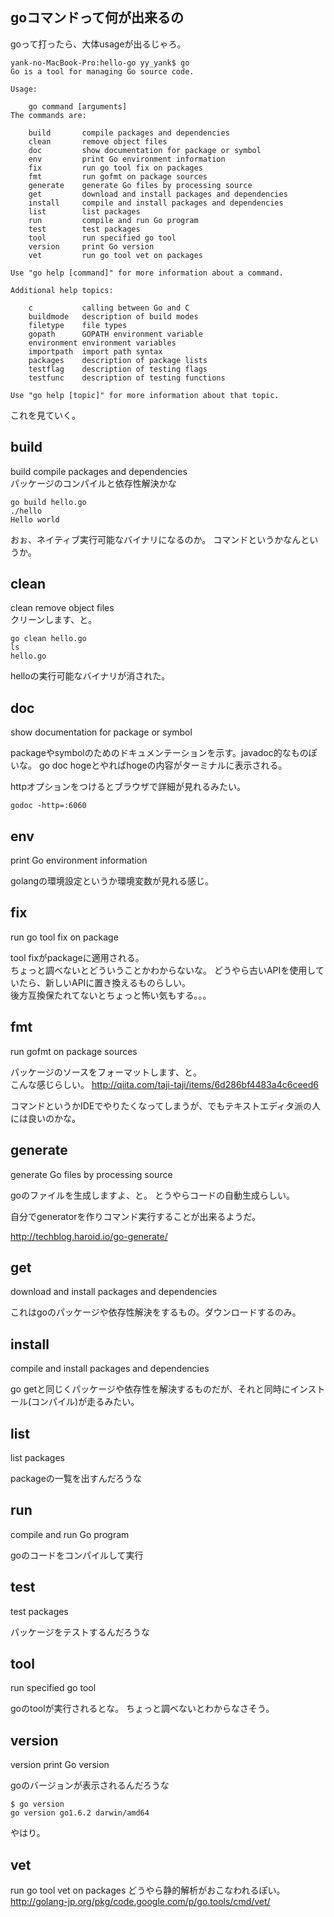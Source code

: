 

## goコマンドって何が出来るの

goって打ったら、大体usageが出るじゃろ。

```
yank-no-MacBook-Pro:hello-go yy_yank$ go
Go is a tool for managing Go source code.

Usage:

	go command [arguments]
The commands are:

	build       compile packages and dependencies
	clean       remove object files
	doc         show documentation for package or symbol
	env         print Go environment information
	fix         run go tool fix on packages
	fmt         run gofmt on package sources
	generate    generate Go files by processing source
	get         download and install packages and dependencies
	install     compile and install packages and dependencies
	list        list packages
	run         compile and run Go program
	test        test packages
	tool        run specified go tool
	version     print Go version
	vet         run go tool vet on packages

Use "go help [command]" for more information about a command.

Additional help topics:

	c           calling between Go and C
	buildmode   description of build modes
	filetype    file types
	gopath      GOPATH environment variable
	environment environment variables
	importpath  import path syntax
	packages    description of package lists
	testflag    description of testing flags
	testfunc    description of testing functions

Use "go help [topic]" for more information about that topic.
```


これを見ていく。

## build

build       compile packages and dependencies  
パッケージのコンパイルと依存性解決かな

```
go build hello.go
./hello
Hello world
```
おぉ、ネイティブ実行可能なバイナリになるのか。
コマンドというかなんというか。

## clean

clean       remove object files  
クリーンします、と。

```
go clean hello.go
ls
hello.go
```
helloの実行可能なバイナリが消された。


## doc
show documentation for package or symbol

packageやsymbolのためのドキュメンテーションを示す。javadoc的なものぽいな。
go doc hogeとやればhogeの内容がターミナルに表示される。

httpオプションをつけるとブラウザで詳細が見れるみたい。
```
godoc -http=:6060
```
	
## env
print Go environment information

golangの環境設定というか環境変数が見れる感じ。

## fix
run go tool fix on package

tool fixがpackageに適用される。  
ちょっと調べないとどういうことかわからないな。
どうやら古いAPIを使用していたら、新しいAPIに置き換えるものらしい。  
後方互換保たれてないとちょっと怖い気もする。。。

## fmt
run gofmt on package sources

パッケージのソースをフォーマットします、と。  
こんな感じらしい。
http://qiita.com/taji-taji/items/6d286bf4483a4c6ceed6  
  
コマンドというかIDEでやりたくなってしまうが、でもテキストエディタ派の人には良いのかな。

	
## generate

generate Go files by processing source  
  
goのファイルを生成しますよ、と。
とうやらコードの自動生成らしい。  
  
  
自分でgeneratorを作りコマンド実行することが出来るようだ。  

http://techblog.haroid.io/go-generate/
  
  
## get
download and install packages and dependencies
  
  
これはgoのパッケージや依存性解決をするもの。ダウンロードするのみ。  


## install
compile and install packages and dependencies

go getと同じくパッケージや依存性を解決するものだが、それと同時にインストール(コンパイル)が走るみたい。

## list
list packages  
  
packageの一覧を出すんだろうな

## run
compile and run Go program
  
  
goのコードをコンパイルして実行


## test
test packages
  
  
パッケージをテストするんだろうな

	
## tool
run specified go tool  
  
goのtoolが実行されるとな。
ちょっと調べないとわからなさそう。



## version
version     print Go version  
  
goのバージョンが表示されるんだろうな

```
$ go version
go version go1.6.2 darwin/amd64
```

やはり。
	
## vet
run go tool vet on packages
どうやら静的解析がおこなわれるぽい。  
http://golang-jp.org/pkg/code.google.com/p/go.tools/cmd/vet/

